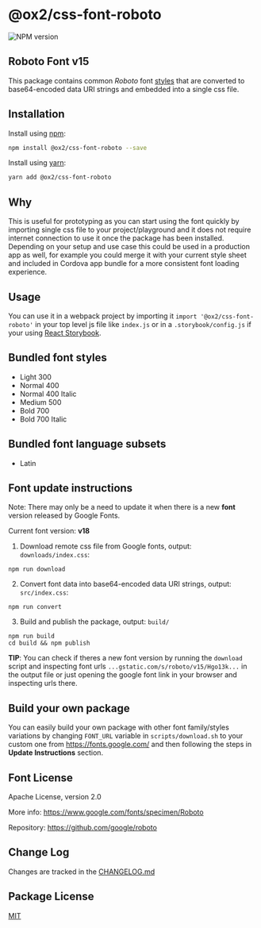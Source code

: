 # @ox2/css-font-roboto
![NPM version](https://img.shields.io/badge/npm-private-orange.svg?style=flat)
<!-- ![NPM version](https://img.shields.io/npm/v/@ox2/css-font-roboto.svg?style=flat) -->

## Roboto Font v15

This package contains common *Roboto* font [styles](https://github.com/ox2/css-font-roboto#bundled-font-styles) that are converted to base64-encoded data URI strings and embedded into a single css file.

## Installation
Install using [npm](http://npmjs.com):
```sh
npm install @ox2/css-font-roboto --save
```
Install using [yarn](http://yarnpkg.com):
```sh
yarn add @ox2/css-font-roboto
```

## Why
This is useful for prototyping as you can start using the font quickly by importing single css file to your project/playground and it does not require internet connection to use it once the package has been installed. Depending on your setup and use case this could be used in a production app as well, for example you could merge it with your current style sheet and included in Cordova app bundle for a more consistent font loading experience.

## Usage
You can use it in a webpack project by importing it `import '@ox2/css-font-roboto'` in your top level js file like `index.js` or in a `.storybook/config.js` if your using [React Storybook](https://github.com/storybooks/react-storybook).

## Bundled font styles
- Light 300
- Normal 400
- Normal 400 Italic
- Medium 500
- Bold 700
- Bold 700 Italic

## Bundled font language subsets
- Latin

## Font update instructions
Note: There may only be a need to update it when there is a new **font** version released by Google Fonts.

Current font version: **v18**

1. Download remote css file from Google fonts, output: `downloads/index.css`:
```
npm run download
```

2. Convert font data into base64-encoded data URI strings, output: `src/index.css`:
```
npm run convert
```

3. Build and publish the package, output: `build/`
```
npm run build
cd build && npm publish
```
**TIP**: You can check if theres a new font version by running the `download` script and inspecting font urls `...gstatic.com/s/roboto/v15/Hgo13k...` in the output file or just opening the google font link in your browser and inspecting urls there.


## Build your own package
You can easily build your own package with other font family/styles variations by changing `FONT_URL` variable in `scripts/download.sh` to your custom one from https://fonts.google.com/ and then following the steps in **Update Instructions** section.

## Font License
Apache License, version 2.0

More info: https://www.google.com/fonts/specimen/Roboto

Repository: https://github.com/google/roboto

## Change Log
Changes are tracked in the [CHANGELOG.md](https://github.com/ox2/css-font-roboto/blob/master/CHANGELOG.md)

## Package License
[MIT](https://github.com/ox2/css-font-roboto/blob/master/LICENSE)


